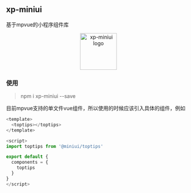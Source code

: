 ## xp-miniui

基于mpvue的小程序组件库

<p align="center"><img width="100" src="https://ws4.sinaimg.cn/large/006tNc79gy1fqel9fd0qyj30e80e8gmb.jpg" alt="xp-miniui logo"></p>

### 使用

> npm i xp-miniui --save

目前mpvue支持的单文件vue组件，所以使用的时候应该引入具体的组件，例如

```js
<template>
  <toptips></toptips>
</template>

<script>
import toptips from '@miniui/toptips'

export default {
  components = {
    toptips
  }
}
</script>
```
